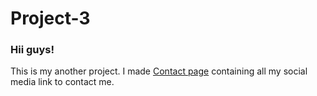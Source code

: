 # Project-3
### Hii guys!

This is my another project. 
 I made [Contact page](https://sanjidhossainirfan.github.io/Contact/) containing all my social media link to contact me.

